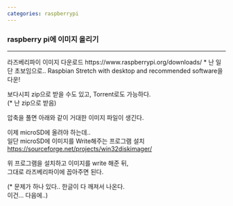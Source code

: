 ```yaml
---
categories: raspberrypi
---
```


### raspberry pi에 이미지 올리기

---

<span font-size:8px>
라즈베리파이 이미지 다운로드     
https://www.raspberrypi.org/downloads/
 * 난 일단 초보임으로..  Raspbian Stretch with desktop and recommended software을 다운!    
 
보다시피 zip으로 받을 수도 있고, Torrent로도 가능하다.    
(* 난 zip으로 받음)    

압축을 풀면 아래와 같이 거대한 이미지 파일이 생긴다.    

이제 microSD에 올려야 하는데..     
 일단 microSD에 이미지를 Write해주는 프로그램 설치    
 https://sourceforge.net/projects/win32diskimager/    
 
위 프로그램을 설치하고 이미지를 write 해준 뒤,    
그대로 라즈베리파이에 꼽아주면 된다.    

(* 문제가 하나 있다.. 한글이 다 깨져서 나온다.    
이건... 다음에..)
 
</span>
